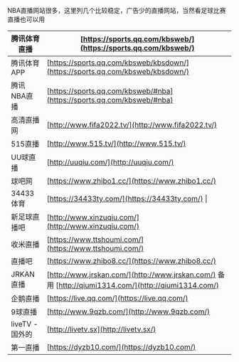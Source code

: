 NBA直播网站很多，这里列几个比较稳定，广告少的直播网站，当然看足球比赛直播也可以用

|腾讯体育直播|[https://sports.qq.com/kbsweb/](https://sports.qq.com/kbsweb/)|
|-|-|
|腾讯体育APP|[https://sports.qq.com/kbsweb/kbsdown/](https://sports.qq.com/kbsweb/kbsdown/)|
|腾讯NBA直播|[https://sports.qq.com/kbsweb/#nba](https://sports.qq.com/kbsweb/#nba)|
|高清直播网|[http://www.fifa2022.tv/](http://www.fifa2022.tv/)|
|515直播|[http://www.515.tv/](http://www.515.tv/)|
|UU球直播|[http://uuqiu.com/](http://uuqiu.com/)|
|球吧网|[https://www.zhibo1.cc/](https://www.zhibo1.cc/)|
|34433体育|[https://34433ty.com/](https://34433ty.com/) \|
|新足球直播吧|[http://www.xinzuqiu.com/](http://www.xinzuqiu.com/)|
|收米直播|[https://www.ttshoumi.com/](https://www.ttshoumi.com/)|
|直播吧|[https://www.zhibo8.cc/](https://www.zhibo8.cc/)|
|JRKAN直播|[http://www.jrskan.com/](http://www.jrskan.com/) 备用 [http://qiumi1314.com/](http://qiumi1314.com/)|
|企鹅直播|[https://live.qq.com/](https://live.qq.com/)|
|9球直播|[http://www.9qzb.com/](http://www.9qzb.com/)|
|liveTV - 国外的|[http://livetv.sx](http://livetv.sx/)|
|第一直播|[https://dyzb10.com/](https://dyzb10.com/)|

